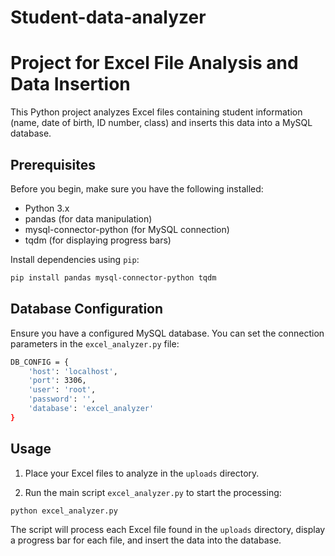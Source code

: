 # Student-data-analyzer
# Project for Excel File Analysis and Data Insertion

This Python project analyzes Excel files containing student information (name, date of birth, ID number, class) and inserts this data into a MySQL database.

## Prerequisites

Before you begin, make sure you have the following installed:

- Python 3.x
- pandas (for data manipulation)
- mysql-connector-python (for MySQL connection)
- tqdm (for displaying progress bars)

Install dependencies using `pip`:

```bash
pip install pandas mysql-connector-python tqdm
````

## Database Configuration

Ensure you have a configured MySQL database. You can set the connection parameters in the ``excel_analyzer.py`` file:

```bash	
DB_CONFIG = {
    'host': 'localhost',
    'port': 3306,
    'user': 'root',
    'password': '',
    'database': 'excel_analyzer'
}
```

## Usage

1. Place your Excel files to analyze in the `uploads` directory.

2. Run the main script ``excel_analyzer.py`` to start the processing:

```bash
python excel_analyzer.py
```

The script will process each Excel file found in the ``uploads`` directory, display a progress bar for each file, and insert the data into the database.
